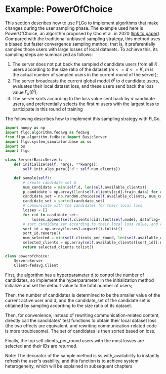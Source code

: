 # Example: PowerOfChoice

This section describes how to use FLGo to implement algorithms that make changes during the user sampling phase. The example used here is PowerOfChoice, an algorithm proposed by Cho et al. in 2020 ([link to paper](https://arxiv.org/abs/2010.01243)). Compared with the traditional unbiased sampling strategy, this method uses a biased but faster convergence sampling method, that is, it preferentially samples those users with large losses of local datasets. To achieve this, its sampling steps are summarized as follows:

1. The server does not put back the sampled $d$ candidate users from all $K$ users according to the size ratio of the dataset ($m<=d<=K$, $m$ is the actual number of sampled users in the current round of the server);
2. The server broadcasts the current global model $\theta^t$ to $d$ candidate users, evaluates their local dataset loss, and these users send back the loss value $F_k(\theta^t)$;
3. The server sorts according to the loss value sent back by $d$ candidate users, and preferentially selects the first $m$ users with the largest loss to participate in this round of training

The following describes how to implement this sampling strategy with FLGo.


```python
import numpy as np
import flgo.algorithm.fedavg as fedavg
from flgo.algorithm.fedbase import BasicServer
import flgo.system_simulator.base as ss
import os
import flgo

class Server(BasicServer):
    def initialize(self, *args, **kwargs):
        self.init_algo_para({'d': self.num_clients})

    def sample(self):
        # create candidate set A
        num_candidate = min(self.d, len(self.available_clients))
        p_candidate = np.array([len(self.clients[cid].train_data) for cid in self.available_clients])
        candidate_set = np.random.choice(self.available_clients, num_candidate, p=p_candidate / p_candidate.sum(), replace=False)
        candidate_set = sorted(candidate_set)
        # communicate with the candidates for their local loss
        losses = []
        for cid in candidate_set:
            losses.append(self.clients[cid].test(self.model, dataflag='train')['loss'])
        # sort candidate set according to their local loss value, and choose the top-M highest ones
        sort_id = np.array(losses).argsort().tolist()
        sort_id.reverse()
        num_selected = min(self.clients_per_round, len(self.available_clients))
        selected_clients = np.array(self.available_clients)[sort_id][:num_selected]
        return selected_clients.tolist()

class powerofchoice:
    Server=Server
    Client=fedavg.Client
```

First, the algorithm has a hyperparameter d to control the number of candidates, so implement the hyperparameter in the initialization method initialize and set the default value to the total number of users;

Then, the number of candidates is determined to be the smaller value of the current active user and d, and the candidate_set of the candidate set is obtained by sampling according to the size ratio of its dataset.

Then, for convenience, instead of rewriting communication-related content, directly call the candidates' test functions to obtain their local dataset loss (the two effects are equivalent, and rewriting communication-related code is more troublesome). The set of candidates is then sorted based on loss.

Finally, the top self.clients_per_round users with the most losses are selected and their IDs are returned.

Note: The decorator of the sample method is ss.with_availability to instantly refresh the user's usability, and this function is to achieve system heterogeneity, which will be explained in subsequent chapters
